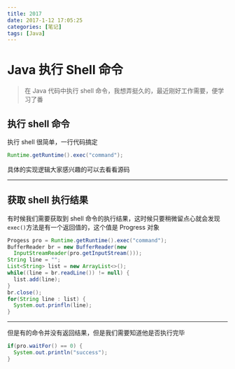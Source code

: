 ```yaml
---
title: 2017
date: 2017-1-12 17:05:25
categories: [笔记]
tags: [Java]
---
```

# Java 执行 Shell 命令

> 在 Java 代码中执行 shell 命令，我想弄挺久的，最近刚好工作需要，便学习了番

## 执行 shell 命令

执行 shell 很简单，一行代码搞定

```java
Runtime.getRuntime().exec("command");
```

具体的实现逻辑大家感兴趣的可以去看看源码

---

## 获取 shell 执行结果

有时候我们需要获取到 shell 命令的执行结果，这时候只要稍微留点心就会发现```exec()```方法是有一个返回值的，这个值是 Progress 对象

```java
Progess pro = Runtime.getRuntime().exec("command");
BufferReader br = new BufferReader(new
  InputStreamReader(pro.getInputStream()));
String line = "";
List<String> list = new ArrayList<>();
while((line = br.readLine()) != null) {
  list.add(line);
}
br.close();
for(String line : list) {
  System.out.prinfln(line);
}
```

---

但是有的命令并没有返回结果，但是我们需要知道他是否执行完毕

```java
if(pro.waitFor() == 0) {
  System.out.println("success");
}
```

